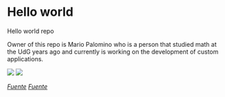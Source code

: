 # Hello world
Hello world repo

Owner of this repo is Mario Palomino who is a person that studied math at the UdG years ago and currently is working on the development of custom applications.


![](https://media.giphy.com/media/4g9SZNrqNhd1afsyyj/giphy.gif)       ![](https://media.giphy.com/media/xUA7bg3B5QKAnufm8M/giphy.gif)

*[Fuente](https://media.giphy.com/media/4g9SZNrqNhd1afsyyj/giphy.gif)*     *[Fuente](https://media.giphy.com/media/xUA7bg3B5QKAnufm8M/giphy.gif)*


